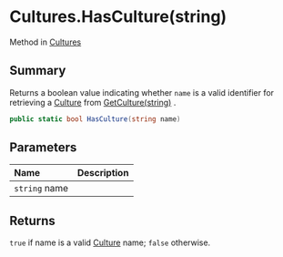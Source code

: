 # Cultures.HasCulture(string)

Method in [Cultures](/docs/api/csharp/yarn.unity.cultures.md)

## Summary


Returns a boolean value indicating whether  `name` 
is a valid identifier for retrieving a  [Culture](yarn.unity.culture.md)  from
[GetCulture(string)](yarn.unity.cultures.getculture.md) .


```csharp
public static bool HasCulture(string name)
```

## Parameters

|Name|Description|
|:---|:---|
|`string` name||

## Returns

`true`  if name is a valid  [Culture](yarn.unity.culture.md)  name;  `false`  otherwise.

